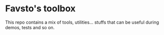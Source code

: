 # Favsto's toolbox
This repo contains a mix of tools, utilities... stuffs that can be useful during demos, tests and so on.
